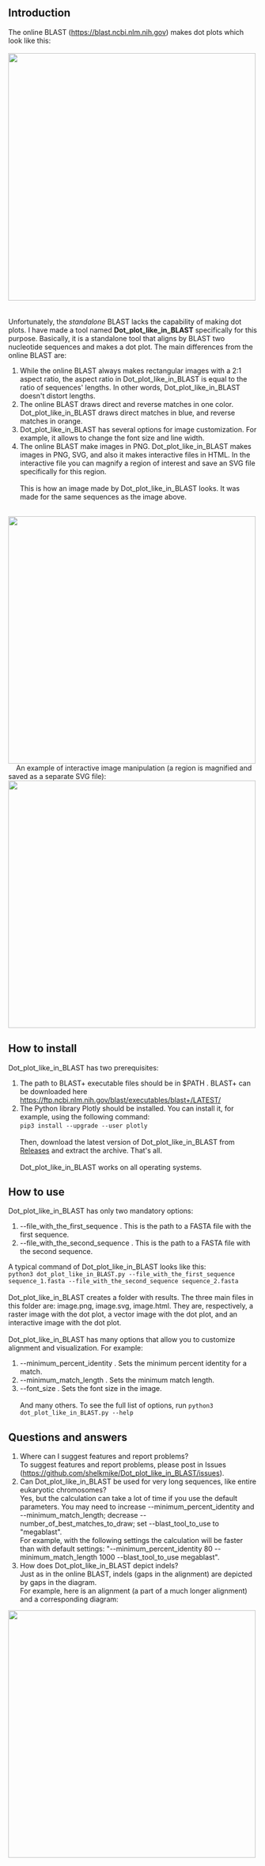 ## Introduction
The online BLAST (https://blast.ncbi.nlm.nih.gov) makes dot plots which look like this:  
&nbsp;  
<img src="http://mikeshelk.site/Diff/Files_for_GitHub/Dot_plot_like_in_BLAST/dot_plot_from_online_BLAST.png?" width="500">
&nbsp;  
&nbsp;  
Unfortunately, the *standalone* BLAST lacks the capability of making dot plots. I have made a tool named **Dot_plot_like_in_BLAST** specifically for this purpose. Basically, it is a standalone tool that aligns by BLAST two nucleotide sequences and makes a dot plot. The main differences from the online BLAST are:  
1) While the online BLAST always makes rectangular images with a 2:1 aspect ratio, the aspect ratio in Dot_plot_like_in_BLAST is equal to the ratio of sequences' lengths. In other words, Dot_plot_like_in_BLAST doesn't distort lengths.  
2) The online BLAST draws direct and reverse matches in one color. Dot_plot_like_in_BLAST draws direct matches in blue, and reverse matches in orange.  
3) Dot_plot_like_in_BLAST has several options for image customization. For example, it allows to change the font size and line width.  
4) The online BLAST make images in PNG. Dot_plot_like_in_BLAST makes images in PNG, SVG, and also it makes interactive files in HTML. In the interactive file you can magnify a region of interest and save an SVG file specifically for this region.  
&nbsp;  
This is how an image made by Dot_plot_like_in_BLAST looks. It was made for the same sequences as the image above.
&nbsp;  
&nbsp;  
<img src="http://mikeshelk.site/Diff/Files_for_GitHub/Dot_plot_like_in_BLAST/Dot_plot_like_in_BLAST.png?" width="500">
&nbsp;  
&nbsp;  
An example of interactive image manipulation (a region is magnified and saved as a separate SVG file):
<img src="http://mikeshelk.site/Diff/Files_for_GitHub/Dot_plot_like_in_BLAST/Dot_plot_like_in_BLAST__animation.gif?" width="500">

## How to install
Dot_plot_like_in_BLAST has two prerequisites:  
1) The path to BLAST+ executable files should be in $PATH . BLAST+ can be downloaded here https://ftp.ncbi.nlm.nih.gov/blast/executables/blast+/LATEST/  
2) The Python library Plotly should be installed. You can install it, for example, using the following command:  
`pip3 install --upgrade --user plotly`  
&nbsp;  
Then, download the latest version of Dot_plot_like_in_BLAST from [Releases](https://github.com/shelkmike/Dot_plot_like_in_BLAST/releases) and extract the archive. That's all.  
&nbsp;  
Dot_plot_like_in_BLAST works on all operating systems.  

## How to use
Dot_plot_like_in_BLAST has only two mandatory options:
1. --file_with_the_first_sequence . This is the path to a FASTA file with the first sequence.  
2. --file_with_the_second_sequence . This is the path to a FASTA file with the second sequence.

<!-- Empty comment to end a list. Otherwise the list with three options will have numbers "3.", "4.", "5.". See https://stackoverflow.com/a/58506405 -->

A typical command of Dot_plot_like_in_BLAST looks like this:  
`python3 dot_plot_like_in_BLAST.py --file_with_the_first_sequence sequence_1.fasta --file_with_the_second_sequence sequence_2.fasta`  
&nbsp;  
Dot_plot_like_in_BLAST creates a folder with results. The three main files in this folder are: image.png, image.svg, image.html. They are, respectively, a raster image with the dot plot, a vector image with the dot plot, and an interactive image with the dot plot.  
&nbsp;  
Dot_plot_like_in_BLAST has many options that allow you to customize alignment and visualization. For example:  
1. --minimum_percent_identity . Sets the minimum percent identity for a match.  
2. --minimum_match_length . Sets the minimum match length.  
3. --font_size . Sets the font size in the image.  
&nbsp;  
And many others. To see the full list of options, run `python3 dot_plot_like_in_BLAST.py --help`

## Questions and answers
1) Where can I suggest features and report problems?  
To suggest features and report problems, please post in Issues (https://github.com/shelkmike/Dot_plot_like_in_BLAST/issues). 
2) Can Dot_plot_like_in_BLAST be used for very long sequences, like entire eukaryotic chromosomes?  
Yes, but the calculation can take a lot of time if you use the default parameters. You may need to increase --minimum_percent_identity and --minimum_match_length; decrease --number_of_best_matches_to_draw; set --blast_tool_to_use to "megablast".  
For example, with the following settings the calculation will be faster than with default settings: "--minimum_percent_identity 80 --minimum_match_length 1000 --blast_tool_to_use megablast".
3) How does Dot_plot_like_in_BLAST depict indels?  
Just as in the online BLAST, indels (gaps in the alignment) are depicted by gaps in the diagram.  
For example, here is an alignment (a part of a much longer alignment) and a corresponding diagram:  
<img src="http://mikeshelk.site/Diff/Files_for_GitHub/Dot_plot_like_in_BLAST/alignment_with_a_gap_and_its_diagram.png?" width="500">  
